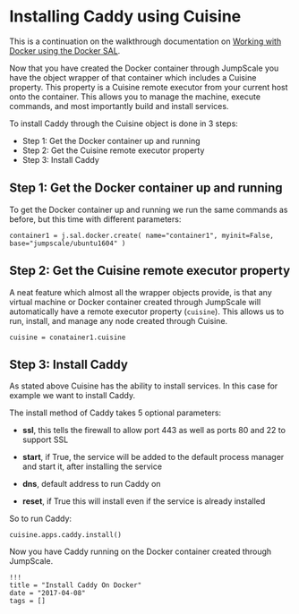 # Installing Caddy using Cuisine

This is a continuation on the walkthrough documentation on [Working with Docker using the Docker SAL](../SAL/Docker.md).  

Now that you have created the Docker container through JumpScale you have the object wrapper of that container which includes a Cuisine property. This property is a Cuisine remote executor from your current host onto the container. This allows you to manage the machine, execute commands, and most importantly build and install services.  

To install Caddy through the Cuisine object is done in 3 steps:
* Step 1: Get the Docker container up and running
* Step 2: Get the Cuisine remote executor property
* Step 3: Install Caddy


<a id="step-1"></a>
## Step 1: Get the Docker container up and running
To get the Docker container up and running we run the same commands as before, but this time with different parameters:

```
container1 = j.sal.docker.create( name="container1", myinit=False,  base="jumpscale/ubuntu1604" )
```


<a id="step-3"></a>
## Step 2: Get the Cuisine remote executor property
A neat feature which almost all the wrapper objects provide, is that any virtual machine or Docker container created through JumpScale will automatically have a remote executor property (`cuisine`). This allows us to run, install, and manage any node created through Cuisine.

```
cuisine = conatainer1.cuisine
```  


<a id="step-3"></a>
## Step 3: Install Caddy
As stated above Cuisine has the ability to install services. In this case for example we want to install Caddy.

The install method of Caddy takes 5 optional parameters:

 - **ssl**, this tells the firewall to allow port 443 as well as ports 80 and 22 to support SSL

 - **start**, if True, the service will be added to the default process manager and start it, after installing the service  

 - **dns**, default address to run Caddy on

 - **reset**, if True this will install even if the service is already installed

So to run Caddy:  

```
cuisine.apps.caddy.install()
```

Now you have Caddy running on the Docker container created through JumpScale.

```
!!!
title = "Install Caddy On Docker"
date = "2017-04-08"
tags = []
```
